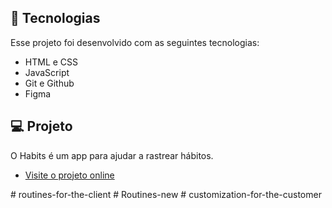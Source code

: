 

## 🚀 Tecnologias

Esse projeto foi desenvolvido com as seguintes tecnologias:

- HTML e CSS
- JavaScript
- Git e Github
- Figma

## 💻 Projeto

O Habits é um app para ajudar a rastrear hábitos.

- [Visite o projeto online](https://nicolasfirmino10.github.io/nlw-setup)

#   r o u t i n e s - f o r - t h e - c l i e n t  
 #   R o u t i n e s - n e w  
 #   c u s t o m i z a t i o n - f o r - t h e - c u s t o m e r  
 
